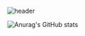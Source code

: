 ![header](https://capsule-render.vercel.app/api?type=wave&color=auto&height=300&section=header&text=Welcome%20to%20my%20github%20page!%20render&fontSize=90)

![Anurag's GitHub stats](https://github-readme-stats.vercel.app/api?username=LeeHeonWoo1&show_icons=true&theme=radical)
